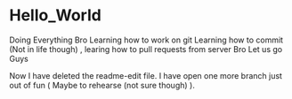 # Hello_World
Doing Everything Bro 
Learning how to work on git 
Learning how to commit (Not in life though) , learing how to pull requests from server Bro
Let us go Guys 

Now I have deleted the readme-edit file.
I have open one more branch just out of fun ( Maybe to rehearse (not sure though) ).
